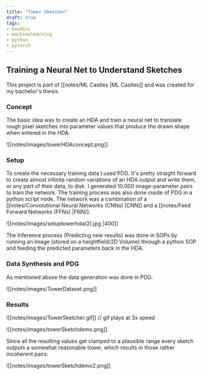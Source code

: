 ```yaml
---
title: "Tower Sketcher"
draft: true
tags:
- houdini
- machinelearning
- python
- pytorch
---
```


## Training a Neural Net to Understand Sketches
This project is part of [[notes/ML Castles |ML Castles]] and was created for my bachelor's thesis.

### Concept
The basic idea was to create an HDA and train a neural net to translate rough pixel sketches into parameter values that produce the drawn shape when entered in the HDA.

![[notes/images/towerHDAconcept.png]]

### Setup
To create the necessary training data I used PDG. It's pretty straight forward to create almost infinite random variations of an HDA output and write them, or any part of their data, to disk. I generated 10.000 image-parameter pairs to train the network. The training process was also done inside of PDG in a python script node. The network was a combination of a [[notes/Convolutional Neural Networks (CNNs) |CNN]] and a [[notes/Feed Forward Networks (FFNs) |FNN]]. 
 
![[notes/images/setuptowerhda(2).jpg |400]]

The Inference process (Predicting new results) was done in SOPs by running an Image (stored on a heightfield/2D Volume) through a python SOP and feeding the predicted parameters back in the HDA.

### Data Synthesis and PDG
As mentioned above the data generation was done in PDG.

![[notes/images/TowerDataset.png]]

### Results

![[notes/images/TowerSketcher.gif]]
// gif plays at 3x speed

![[notes/images/towerSketchdemo.png]]

Since all the resulting values get clamped to a plausible range every sketch outputs a somewhat reasonable tower, which results in those rather incoherent pairs:

 ![[notes/images/towerSketchdemo2.png]]
 